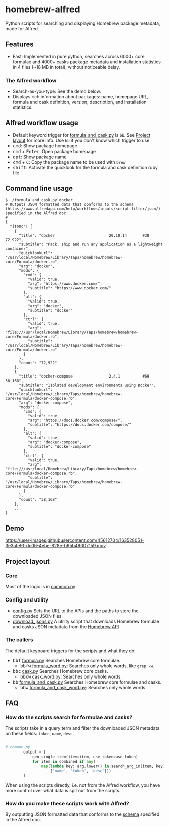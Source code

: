 # homebrew-alfred
Python scripts for searching and displaying Homebrew package metadata, made for Alfred.
## Features
- Fast: Implemented in pure python, searches across 6000+ core formulae and 4000+ casks package metadata and installation statistics in 4 files (~18 MB in total), without noticeable delay.
### The Alfred workflow
- Search-as-you-type: See the demo below.
- Displays rich information about packages: name, homepage URL, formula and cask definition, version, description, and installation statistics.
  

## Alfred workflow usage
- Default keyword trigger for [formula_and_cask.py](homebrew_alfred/formula_and_cask.py) is `bb`.
  See [Project layout](#the-callers) for more info.
  Use `bb` if you don't know which trigger to use.
- <kbd>cmd</kbd>: Show package homepage
- <kbd>cmd</kbd> + <kbd>Enter</kbd>: Open package homepage
- <kbd>opt</kbd>: Show package name
- <kbd>cmd</kbd> + <kbd>C</kbd>: Copy the package name to be used with `brew`
- <kbd>shift</kbd>: Activate the quicklook for the formula and cask definition ruby file

## Command line usage
```
$ ./formula_and_cask.py docker
# Outputs JSON formatted data that conforms to the schema (https://www.alfredapp.com/help/workflows/inputs/script-filter/json/) specified in the Alfred doc
# 
{
  "items": [
    {
      "title": "docker                        20.10.14       #38             72,922",
      "subtitle": "Pack, ship and run any application as a lightweight container",
      "quicklookurl": "/usr/local/Homebrew/Library/Taps/homebrew/homebrew-core/Formula/docker.rb",
      "arg": "docker",
      "mods": {
        "cmd": {
          "valid": true,
          "arg": "https://www.docker.com/",
          "subtitle": "https://www.docker.com/"
        },
        "alt": {
          "valid": true,
          "arg": "docker",
          "subtitle": "docker"
        },
        "ctrl": {
          "valid": true,
          "arg": "file:///usr/local/Homebrew/Library/Taps/homebrew/homebrew-core/Formula/docker.rb",
          "subtitle": "/usr/local/Homebrew/Library/Taps/homebrew/homebrew-core/Formula/docker.rb"
        }
      },
      "count": "72,922"
    },
	{
      "title": "docker-compose                2.4.1          #69             38,168",
      "subtitle": "Isolated development environments using Docker",
      "quicklookurl": "/usr/local/Homebrew/Library/Taps/homebrew/homebrew-core/Formula/docker-compose.rb",
      "arg": "docker-compose",
      "mods": {
        "cmd": {
          "valid": true,
          "arg": "https://docs.docker.com/compose/",
          "subtitle": "https://docs.docker.com/compose/"
        },
        "alt": {
          "valid": true,
          "arg": "docker-compose",
          "subtitle": "docker-compose"
        },
        "ctrl": {
          "valid": true,
          "arg": "file:///usr/local/Homebrew/Library/Taps/homebrew/homebrew-core/Formula/docker-compose.rb",
          "subtitle": "/usr/local/Homebrew/Library/Taps/homebrew/homebrew-core/Formula/docker-compose.rb"
        }
      },
      "count": "38,168"
    },
	...
}
```

## Demo


https://user-images.githubusercontent.com/45612704/163528051-3e3afe9f-dc06-4ebe-828e-b95b49007159.mov


## Project layout

### Core
Most of the logic is in [common.py](homebrew_alfred/common.py)

### Config and utility
- [config.py](homebrew_alfred/config.py) Sets the URL to the APIs and the paths to store the downloaded JSON files.
- [download_jsons.py](homebrew_alfred/download_jsons.py) A utility script that downloads Homebrew formulae and casks JSON metadata from the [Homebrew API](https://formulae.brew.sh/docs/api/)

### The callers

The default keyboard triggers for the scripts and what they do:
- <kbd>bbf</kbd> [formula.py](homebrew_alfred/formula.py) Searches Homebrew core formulae.
	- <kbd>bbfw</kbd> [formula_word.py](homebrew_alfred/formula_word.py): Searches only whole words, like `grep -w`.
- <kbd>bbc</kbd> [cask.py](homebrew_alfred/cask.py) Searches Homebrew core casks.
	- <kbd>bbcw</kbd> [cask_word.py](homebrew_alfred/cask_word.py): Searches only whole words.
- <kbd>bb</kbd> [formula_and_cask.py](homebrew_alfred/formula_and_cask.py) Searches Homebrew core formulae and casks.
	- <kbd>bbw</kbd> [formula_and_cask_word.py](homebrew_alfred/formula_and_cask_word.py): Searches only whole words.


## FAQ

### How do the scripts search for formulae and casks?

The scripts take in a query term and filter the downloaded JSON metadata on these fields: `token`, `name`, `desc`.
```python

# common.py
        output = [
            gen_single_item(item=item, use_token=use_token)
            for item in combined if any(
                map(lambda key: arg.lower() in search_arg_in(item, key),
                    ['name', 'token', 'desc']))
        ]
```
When using the scripts directly, i.e. not from the Alfred workflow, you have more control over what data is spit out from the scripts.

### How do you make these scripts work with Alfred?

By outputting JSON formatted data that conforms to the [schema](https://www.alfredapp.com/help/workflows/inputs/script-filter/json/) specified in the Alfred doc.

